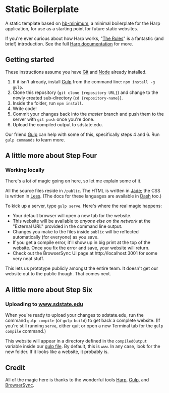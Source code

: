 # Static Boilerplate

A static template based on [hb-minimum], a minimal boilerplate for the Harp application, for use as a starting point for future static websites.

If you're ever curious about how Harp works, "[The Rules]" is a fantastic (and brief) introduction. See the full [Harp documentation] for more.

## Getting started

These instructions assume you have [Git] and [Node] already installed.

1. If it isn't already, install [Gulp] from the command line: `npm install -g gulp`.
2. Clone this repository (`git clone {repository URL}`) and change to the newly created sub-directory (`cd {repository-name}`).
3. Inside the folder, run `npm install`.
4. Write code!
5. Commit your changes back into the *master* branch and push them to the server with `git push` once you're done.
6. Upload the compiled output to sdstate.edu.

Our friend [Gulp] can help with some of this, specifically steps 4 and 6. Run `gulp commands` to learn more.

## A little more about Step Four
### Working locally

There's a lot of magic going on here, so let me explain some of it.

All the source files reside in `/public`. The HTML is written in [Jade]; the CSS is written in [Less]. (The docs for these languages are available in [Dash] too.)

To kick up a server, type `gulp serve`. Here's where the real magic happens:

* Your default browser will open a new tab for the website.
* This website will be available to _anyone else on the network_ at the "External URL" provided in the command line output.
* Changes you make to the files inside `public` will be reflected automatically (for everyone) as you save.
* If you get a compile error, it'll show up in big print at the top of the website. Once you fix the error and save, your website will return.
* Check out the BrowserSync UI page at http://localhost:3001 for some very neat stuff.

This lets us prototype publicly amongst the entire team. It doesn't get our website out to the public though. That comes next.

## A little more about Step Six
### Uploading to www.sdstate.edu

When you're ready to upload your changes to sdstate.edu, run the command `gulp compile` (or `gulp build`) to get back a complete website. (If you're still running `serve`, either quit or open a new Terminal tab for the `gulp compile` command.)

This website will appear in a directory defined in the `compiledOutput` variable inside our [gulp file](gulpfile.js). By default, this is  `www`. In any case, look for the new folder. If it looks like a website, it probably is.

## Credit

All of the magic here is thanks to the wonderful tools [Harp], [Gulp], and [BrowserSync].

[BrowserSync]: http://www.browsersync.io/
[Dash]: http://kapeli.com/dash
[Git]: http://git-scm.com/
[Gulp]: http://gulpjs.com/
[Harp]: http://harpjs.com/
[hb-minimum]: https://github.com/harp-boilerplates/hb-minimal
[The Rules]: http://harpjs.com/docs/development/rules
[Harp documentation]: http://harpjs.com/docs/
[Jade]: http://jade-lang.com/
[Less]: http://lesscss.org/
[Node]: http://nodejs.org/
